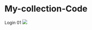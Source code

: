 # My-collection-Code

Login 01
![](https://drive.google.com/file/d/1qATqGPwpD4VpIONJIgDX4OKQUPlW7q-c/view?usp=share_link)
